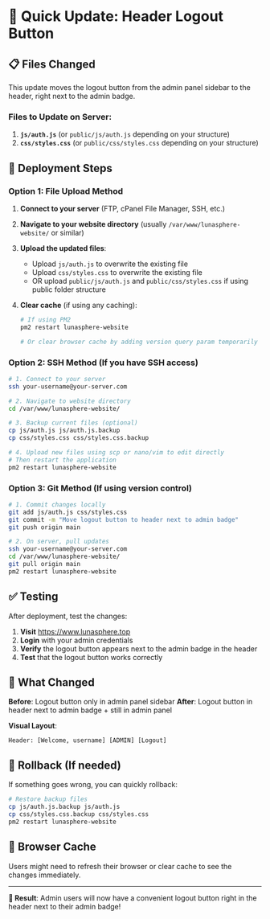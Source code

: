 # 🚀 Quick Update: Header Logout Button

## 📋 Files Changed

This update moves the logout button from the admin panel sidebar to the header, right next to the admin badge.

### Files to Update on Server:

1. **`js/auth.js`** (or `public/js/auth.js` depending on your structure)
2. **`css/styles.css`** (or `public/css/styles.css` depending on your structure)

## 🔧 Deployment Steps

### Option 1: File Upload Method

1. **Connect to your server** (FTP, cPanel File Manager, SSH, etc.)

2. **Navigate to your website directory** (usually `/var/www/lunasphere-website/` or similar)

3. **Upload the updated files**:
   - Upload `js/auth.js` to overwrite the existing file
   - Upload `css/styles.css` to overwrite the existing file
   - OR upload `public/js/auth.js` and `public/css/styles.css` if using public folder structure

4. **Clear cache** (if using any caching):
   ```bash
   # If using PM2
   pm2 restart lunasphere-website
   
   # Or clear browser cache by adding version query param temporarily
   ```

### Option 2: SSH Method (If you have SSH access)

```bash
# 1. Connect to your server
ssh your-username@your-server.com

# 2. Navigate to website directory
cd /var/www/lunasphere-website/

# 3. Backup current files (optional)
cp js/auth.js js/auth.js.backup
cp css/styles.css css/styles.css.backup

# 4. Upload new files using scp or nano/vim to edit directly
# Then restart the application
pm2 restart lunasphere-website
```

### Option 3: Git Method (If using version control)

```bash
# 1. Commit changes locally
git add js/auth.js css/styles.css
git commit -m "Move logout button to header next to admin badge"
git push origin main

# 2. On server, pull updates
ssh your-username@your-server.com
cd /var/www/lunasphere-website/
git pull origin main
pm2 restart lunasphere-website
```

## ✅ Testing

After deployment, test the changes:

1. **Visit** https://www.lunasphere.top
2. **Login** with your admin credentials
3. **Verify** the logout button appears next to the admin badge in the header
4. **Test** that the logout button works correctly

## 🎯 What Changed

**Before**: Logout button only in admin panel sidebar
**After**: Logout button in header next to admin badge + still in admin panel

**Visual Layout**:
```
Header: [Welcome, username] [ADMIN] [Logout]
```

## 🔄 Rollback (If needed)

If something goes wrong, you can quickly rollback:

```bash
# Restore backup files
cp js/auth.js.backup js/auth.js
cp css/styles.css.backup css/styles.css
pm2 restart lunasphere-website
```

## 📱 Browser Cache

Users might need to refresh their browser or clear cache to see the changes immediately.

---

**🎉 Result**: Admin users will now have a convenient logout button right in the header next to their admin badge!